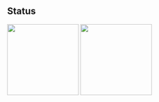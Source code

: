 ## Status

<div>
<img height="166px" src="https://github-readme-stats.vercel.app/api?username=CassianoAlvesR&layout=compact"/>
<img height="166px" img src="https://github-readme-stats.vercel.app/api/top-langs/?username=CassianoAlvesR&layout=compact"/>
</div>

<!--

### Hi there 👋

**CassianoAlvesR/CassianoAlvesR** is a ✨ _special_ ✨ repository because its `README.md` (this file) appears on your GitHub profile.

Here are some ideas to get you started:

- 🔭 I’m currently working on ...
- 🌱 I’m currently learning ...
- 👯 I’m looking to collaborate on ...
- 🤔 I’m looking for help with ...
- 💬 Ask me about ...
- 📫 How to reach me: ...
- 😄 Pronouns: ...
- ⚡ Fun fact: ...
-->
